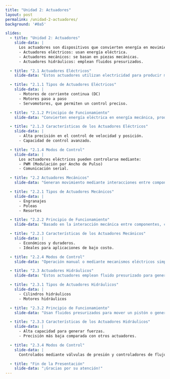 ```yaml
---
title: "Unidad 2: Actuadores"
layout: post
permalink: /unidad-2-actuadores/
background: '#0a5'

slides:
  - title: "Unidad 2: Actuadores"
    slide-data: |
      Los actuadores son dispositivos que convierten energía en movimiento. Las tres categorías principales son:
      - Actuadores eléctricos: usan energía eléctrica.
      - Actuadores mecánicos: se basan en piezas mecánicas.
      - Actuadores hidráulicos: emplean fluidos presurizados.

  - title: "2.1 Actuadores Eléctricos"
    slide-data: "Estos actuadores utilizan electricidad para producir movimiento controlado y preciso."

  - title: "2.1.1 Tipos de Actuadores Eléctricos"
    slide-data: |
      - Motores de corriente continua (DC)
      - Motores paso a paso
      - Servomotores, que permiten un control preciso.

  - title: "2.1.2 Principio de Funcionamiento"
    slide-data: "Convierten energía eléctrica en energía mecánica, produciendo movimiento rotacional o lineal."

  - title: "2.1.3 Características de los Actuadores Eléctricos"
    slide-data: |
      - Alta precisión en el control de velocidad y posición.
      - Capacidad de control avanzado.

  - title: "2.1.4 Modos de Control"
    slide-data: |
      Los actuadores eléctricos pueden controlarse mediante:
      - PWM (Modulación por Ancho de Pulso)
      - Comunicación serial.

  - title: "2.2 Actuadores Mecánicos"
    slide-data: "Generan movimiento mediante interacciones entre componentes mecánicos."

  - title: "2.2.1 Tipos de Actuadores Mecánicos"
    slide-data: |
      - Engranajes
      - Poleas
      - Resortes

  - title: "2.2.2 Principio de Funcionamiento"
    slide-data: "Basado en la interacción mecánica entre componentes, como el uso de engranajes para generar movimiento."

  - title: "2.2.3 Características de los Actuadores Mecánicos"
    slide-data: |
      - Económicos y duraderos.
      - Ideales para aplicaciones de bajo costo.

  - title: "2.2.4 Modos de Control"
    slide-data: "Operación manual o mediante mecanismos eléctricos simples."

  - title: "2.3 Actuadores Hidráulicos"
    slide-data: "Estos actuadores emplean fluido presurizado para generar movimiento."

  - title: "2.3.1 Tipos de Actuadores Hidráulicos"
    slide-data: |
      - Cilindros hidráulicos
      - Motores hidráulicos

  - title: "2.3.2 Principio de Funcionamiento"
    slide-data: "Usan fluidos presurizados para mover un pistón o generar torque."

  - title: "2.3.3 Características de los Actuadores Hidráulicos"
    slide-data: |
      - Alta capacidad para generar fuerzas.
      - Precisión más baja comparada con otros actuadores.

  - title: "2.3.4 Modos de Control"
    slide-data: |
      Controlados mediante válvulas de presión y controladores de flujo.

  - title: "Fin de la Presentación"
    slide-data: "¡Gracias por su atención!"
---
```

